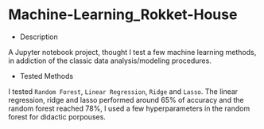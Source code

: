# Machine-Learning_Rokket-House

* Description

A Jupyter notebook project, thought I test a few machine learning methods, in addiction of the classic data analysis/modeling procedures.

* Tested Methods

I tested `Random Forest`, `Linear Regression`, `Ridge` and `Lasso`.
The linear regression, ridge and lasso performed around 65% of accuracy and the random forest reached 78%, I used a few hyperparameters in the random forest for didactic porpouses.
